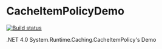 CacheItemPolicyDemo
===================
[![Build status](https://ci.appveyor.com/api/projects/status/n0r5g9f3cv23it8p?svg=true)](https://ci.appveyor.com/project/larrynung/cacheitempolicydemo)

.NET 4.0 System.Runtime.Caching.CacheItemPolicy's Demo
